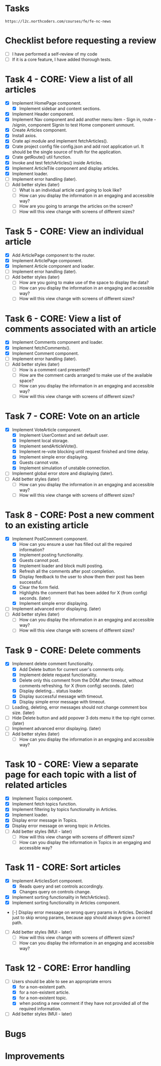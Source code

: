 # Tasks

    https://l2c.northcoders.com/courses/fe/fe-nc-news

# Checklist before requesting a review

-   [ ] I have performed a self-review of my code
-   [ ] If it is a core feature, I have added thorough tests.

# Task 4 - CORE: View a list of all articles

-   [x] Implement HomePage component.
    -   [x] Implement sidebar and content sections.
-   [x] Implement Header component.
-   [x] Implement Nav component and add another menu item - Sign in,
        route - /signin, component Signin to test Home component unmount.
-   [x] Create Articles component.
-   [x] Install axios.
-   [x] Crate api module and implement fetchArticles().
-   [x] Crate project config file config.json and add root application url.
        It should be the single source of truth for the application.
-   [x] Crate getRoute() util function.
-   [x] Invoke and test fetchArticles() inside Articles.
-   [x] Implement ArticleTile component and display articles.
-   [x] Implement loader.
-   [ ] Implement error handling (later).
-   [ ] Add better styles (later)
    -   [ ] What is an individual article card going to look like?
    -   [ ] How can you display the information in an engaging and accessible way?
    -   [ ] How are you going to arrange the articles on the screen?
    -   [ ] How will this view change with screens of different sizes?

# Task 5 - CORE: View an individual article

-   [x] Add ArticlePage component to the router.
-   [x] Implement ArticlePage component.
-   [x] Implement Article component and loader.
-   [ ] Implement error handling (later).
-   [ ] Add better styles (later)
    -   [ ] How are you going to make use of the space to display the data?
    -   [ ] How can you display the information in an engaging and accessible way?
    -   [ ] How will this view change with screens of different sizes?

# Task 6 - CORE: View a list of comments associated with an article

-   [x] Implement Comments component and loader.
-   [x] Implement fetchComments().
-   [x] Implement Comment component.
-   [ ] Implement error handling (later).
-   [ ] Add better styles (later)
    -   [ ] How is a comment card presented?
    -   [ ] How are the comment cards arranged to make use of the available space?
    -   [ ] How can you display the information in an engaging and accessible way?
    -   [ ] How will this view change with screens of different sizes?

# Task 7 - CORE: Vote on an article

-   [x] Implement VoteArticle component.
    -   [x] Implement UserContext and set default user.
    -   [x] Implement local storage.
    -   [x] Implement sendArticleVote().
    -   [x] Implement re-vote blocking until request finished and time delay.
    -   [x] Implement simple error displaying.
    -   [x] Guests cannot vote.
    -   [x] Implement simulation of unstable connection.
-   [ ] Implement global error store and displaying (later).
-   [ ] Add better styles (later)
    -   [ ] How can you display the information in an engaging and accessible way?
    -   [ ] How will this view change with screens of different sizes?

# Task 8 - CORE: Post a new comment to an existing article

-   [x] Implement PostComment component.
    -   [x] How can you ensure a user has filled out all the required information?
    -   [x] Implement posting functionality.
    -   [x] Guests cannot post.
    -   [x] Implement loader and block multi posting.
    -   [x] Refresh all the comments after post completion.
    -   [x] Display feedback to the user to show them their post has
            been successful.
    -   [x] Clear the form field.
    -   [x] Highlights the comment that has been added
            for X (from config) seconds. (later)
    -   [x] Implement simple error displaying.
-   [ ] Implement advanced error displaying. (later)
-   [ ] Add better styles (later)
    -   [ ] How can you display the information in an engaging and accessible way?
    -   [ ] How will this view change with screens of different sizes?

# Task 9 - CORE: Delete comments

-   [x] Implement delete comment functionality.
    -   [x] Add Delete button for current user's comments only.
    -   [x] Implement delete request functionality.
    -   [x] Delete only this comment from the DOM after timeout,
            without comments refreshing.
            for X (from config) seconds. (later)
    -   [x] Display deleting... status loader.
    -   [x] Display successful message with timeout.
    -   [x] Display simple error message with timeout.
-   [ ] Loading, deleting, error messages should not change comment box size. (later)
-   [ ] Hide Delete button and add popover 3 dots menu it the top right corner. (later)
-   [ ] Implement advanced error displaying. (later)
-   [ ] Add better styles (later)
    -   [ ] How can you display the information in an engaging and accessible way?

# Task 10 - CORE: View a separate page for each topic with a list of related articles

-   [x] Implement Topics component.
-   [x] Implement fetch topics function.
-   [x] Implement filtering by topics functionality in Articles.
-   [x] Implement loader.
-   [x] Display error message in Topics.
-   [x] Display error message on wrong topic in Articles.
-   [ ] Add better styles (MUI - later)
    -   [ ] How will this view change with screens of different sizes?
    -   [ ] How can you display the information in Topics in an engaging and accessible way?

# Task 11 - CORE: Sort articles

-   [x] Implement ArticlesSort component.
    -   [x] Reads query and set controls accordingly.
    -   [x] Changes query on controls change.
-   [x] Implement sorting functionality in fetchArticles().
-   [x] Implement sorting functionality in Articles component.
-   [-] Display error message on wrong query params in Articles.
    Decided just to skip wrong params, because app should always
    give a correct path.
-   [ ] Add better styles (MUI - later)
    -   [ ] How will this view change with screens of different sizes?
    -   [ ] How can you display the information in an engaging and accessible way?

# Task 12 - CORE: Error handling

-   [ ] Users should be able to see an appropriate errors
    -   [x] for a non-existent path.
    -   [x] for a non-existent article.
    -   [x] for a non-existent topic.
    -   [x] when posting a new comment if they have not provided
            all of the required information.
-   [ ] Add better styles (MUI - later)

# Bugs

# Improvements
